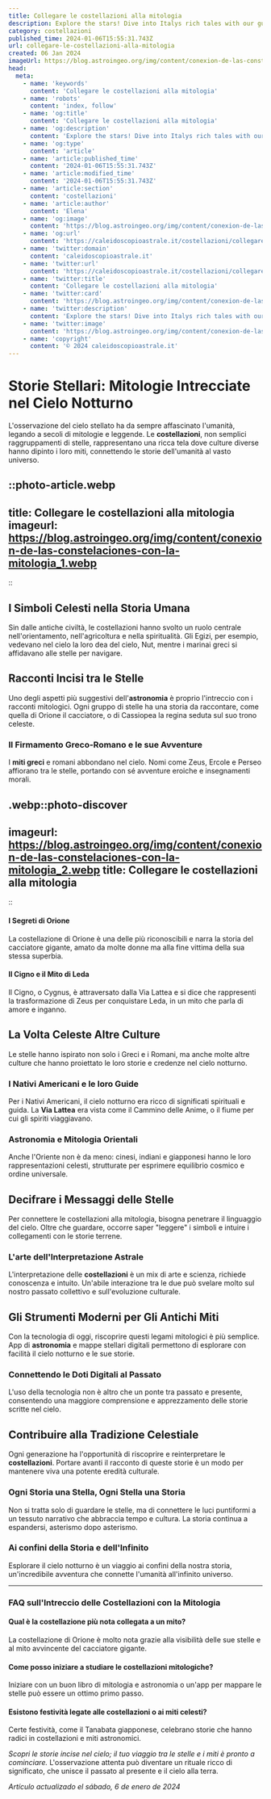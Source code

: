```yaml
---
title: Collegare le costellazioni alla mitologia
description: Explore the stars! Dive into Italys rich tales with our guide linking constellations to mythology. Unravel celestial legends today!
category: costellazioni
published_time: 2024-01-06T15:55:31.743Z
url: collegare-le-costellazioni-alla-mitologia
created: 06 Jan 2024
imageUrl: https://blog.astroingeo.org/img/content/conexion-de-las-constelaciones-con-la-mitologia_1.webp
head:
  meta:
    - name: 'keywords'
      content: 'Collegare le costellazioni alla mitologia'
    - name: 'robots'
      content: 'index, follow'
    - name: 'og:title'
      content: 'Collegare le costellazioni alla mitologia'
    - name: 'og:description'
      content: 'Explore the stars! Dive into Italys rich tales with our guide linking constellations to mythology. Unravel celestial legends today!'
    - name: 'og:type'
      content: 'article'
    - name: 'article:published_time'
      content: '2024-01-06T15:55:31.743Z'
    - name: 'article:modified_time'
      content: '2024-01-06T15:55:31.743Z'
    - name: 'article:section'
      content: 'costellazioni'
    - name: 'article:author'
      content: 'Elena'
    - name: 'og:image'
      content: 'https://blog.astroingeo.org/img/content/conexion-de-las-constelaciones-con-la-mitologia_1.webp'
    - name: 'og:url'
      content: 'https://caleidoscopioastrale.it/costellazioni/collegare-le-costellazioni-alla-mitologia'
    - name: 'twitter:domain'
      content: 'caleidoscopioastrale.it'
    - name: 'twitter:url'
      content: 'https://caleidoscopioastrale.it/costellazioni/collegare-le-costellazioni-alla-mitologia'
    - name: 'twitter:title'
      content: 'Collegare le costellazioni alla mitologia'
    - name: 'twitter:card'
      content: 'https://blog.astroingeo.org/img/content/conexion-de-las-constelaciones-con-la-mitologia_1.webp'
    - name: 'twitter:description'
      content: 'Explore the stars! Dive into Italys rich tales with our guide linking constellations to mythology. Unravel celestial legends today!'
    - name: 'twitter:image'
      content: 'https://blog.astroingeo.org/img/content/conexion-de-las-constelaciones-con-la-mitologia_1.webp'
    - name: 'copyright'
      content: '© 2024 caleidoscopioastrale.it'
---
```

# Storie Stellari: Mitologie Intrecciate nel Cielo Notturno

L'osservazione del cielo stellato ha da sempre affascinato l'umanità, legando a secoli di mitologie e leggende. Le **costellazioni**, non semplici raggruppamenti di stelle, rappresentano una ricca tela dove culture diverse hanno dipinto i loro miti, connettendo le storie dell'umanità al vasto universo.

::photo-article.webp
---
title: Collegare le costellazioni alla mitologia
imageurl: https://blog.astroingeo.org/img/content/conexion-de-las-constelaciones-con-la-mitologia_1.webp
---
::

## I Simboli Celesti nella Storia Umana

Sin dalle antiche civiltà, le costellazioni hanno svolto un ruolo centrale nell'orientamento, nell'agricoltura e nella spiritualità. Gli Egizi, per esempio, vedevano nel cielo la loro dea del cielo, Nut, mentre i marinai greci si affidavano alle stelle per navigare.

## Racconti Incisi tra le Stelle

Uno degli aspetti più suggestivi dell'**astronomia** è proprio l'intreccio con i racconti mitologici. Ogni gruppo di stelle ha una storia da raccontare, come quella di Orione il cacciatore, o di Cassiopea la regina seduta sul suo trono celeste.

### Il Firmamento Greco-Romano e le sue Avventure

I **miti greci** e romani abbondano nel cielo. Nomi come Zeus, Ercole e Perseo affiorano tra le stelle, portando con sé avventure eroiche e insegnamenti morali.

.webp::photo-discover
---
imageurl: https://blog.astroingeo.org/img/content/conexion-de-las-constelaciones-con-la-mitologia_2.webp
title: Collegare le costellazioni alla mitologia
---
::

#### I Segreti di Orione

La costellazione di Orione è una delle più riconoscibili e narra la storia del cacciatore gigante, amato da molte donne ma alla fine vittima della sua stessa superbia.

#### Il Cigno e il Mito di Leda

Il Cigno, o Cygnus, è attraversato dalla Via Lattea e si dice che rappresenti la trasformazione di Zeus per conquistare Leda, in un mito che parla di amore e inganno.

## La Volta Celeste Altre Culture

Le stelle hanno ispirato non solo i Greci e i Romani, ma anche molte altre culture che hanno proiettato le loro storie e credenze nel cielo notturno.

### I Nativi Americani e le loro Guide

Per i Nativi Americani, il cielo notturno era ricco di significati spirituali e guida. La **Via Lattea** era vista come il Cammino delle Anime, o il fiume per cui gli spiriti viaggiavano.

### Astronomia e Mitologia Orientali

Anche l'Oriente non è da meno: cinesi, indiani e giapponesi hanno le loro rappresentazioni celesti, strutturate per esprimere equilibrio cosmico e ordine universale.

## Decifrare i Messaggi delle Stelle

Per connettere le costellazioni alla mitologia, bisogna penetrare il linguaggio del cielo. Oltre che guardare, occorre saper "leggere" i simboli e intuire i collegamenti con le storie terrene.

### L'arte dell'Interpretazione Astrale

L'interpretazione delle **costellazioni** è un mix di arte e scienza, richiede conoscenza e intuito. Un'abile interazione tra le due può svelare molto sul nostro passato collettivo e sull'evoluzione culturale.

## Gli Strumenti Moderni per Gli Antichi Miti

Con la tecnologia di oggi, riscoprire questi legami mitologici è più semplice. App di **astronomia** e mappe stellari digitali permettono di esplorare con facilità il cielo notturno e le sue storie.

### Connettendo le Doti Digitali al Passato

L'uso della tecnologia non è altro che un ponte tra passato e presente, consentendo una maggiore comprensione e apprezzamento delle storie scritte nel cielo.

## Contribuire alla Tradizione Celestiale

Ogni generazione ha l'opportunità di riscoprire e reinterpretare le **costellazioni**. Portare avanti il racconto di queste storie è un modo per mantenere viva una potente eredità culturale.

### Ogni Storia una Stella, Ogni Stella una Storia

Non si tratta solo di guardare le stelle, ma di connettere le luci puntiformi a un tessuto narrativo che abbraccia tempo e cultura. La storia continua a espandersi, asterismo dopo asterismo.

### Ai confini della Storia e dell'Infinito

Esplorare il cielo notturno è un viaggio ai confini della nostra storia, un'incredibile avventura che connette l'umanità all'infinito universo.

---

### **FAQ sull'Intreccio delle Costellazioni con la Mitologia**

#### **Qual è la costellazione più nota collegata a un mito?**
La costellazione di Orione è molto nota grazie alla visibilità delle sue stelle e al mito avvincente del cacciatore gigante.

#### **Come posso iniziare a studiare le costellazioni mitologiche?**
Iniziare con un buon libro di mitologia e astronomia o un'app per mappare le stelle può essere un ottimo primo passo.

#### **Esistono festività legate alle costellazioni o ai miti celesti?**
Certe festività, come il Tanabata giapponese, celebrano storie che hanno radici in costellazioni e miti astronomici.

*Scopri le storie incise nel cielo; il tuo viaggio tra le stelle e i miti è pronto a cominciare.* L'osservazione attenta può diventare un rituale ricco di significato, che unisce il passato al presente e il cielo alla terra.

_Artículo actualizado el sábado, 6 de enero de 2024_